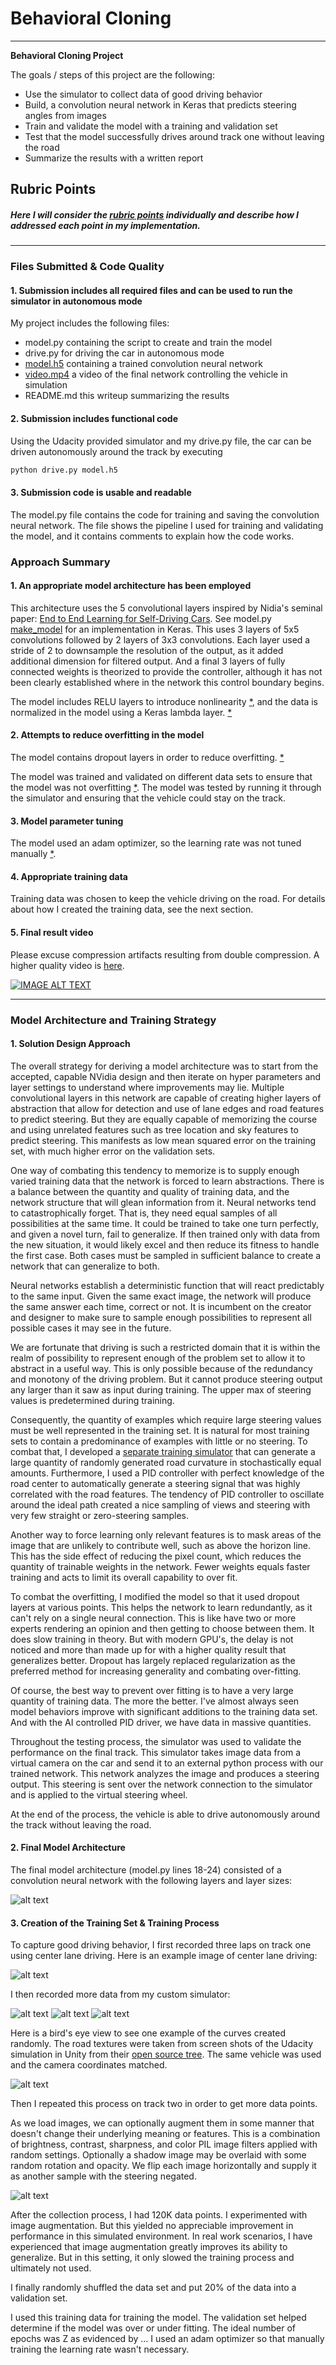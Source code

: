 # Behavioral Cloning 

---

**Behavioral Cloning Project**

The goals / steps of this project are the following:
* Use the simulator to collect data of good driving behavior
* Build, a convolution neural network in Keras that predicts steering angles from images
* Train and validate the model with a training and validation set
* Test that the model successfully drives around track one without leaving the road
* Summarize the results with a written report


[//]: # (Image References)

[image1]: ./examples/NetworkArch.PNG "Model Visualization"
[image2]: ./examples/driving_example.jpg "Grayscaling"
[image3]: ./examples/sim1.jpg "Recovery Image"
[image4]: ./examples/sim2.jpg "Recovery Image"
[image5]: ./examples/sim3.jpg "Recovery Image"
[image6]: ./examples/training_simulator.png "custom training sim"
[image7]: ./examples/ImageAugmentation.png "Image Aug"


## Rubric Points
##### Here I will consider the [rubric points](https://review.udacity.com/#!/rubrics/432/view) individually and describe how I addressed each point in my implementation.  

---
### Files Submitted & Code Quality

#### 1. Submission includes all required files and can be used to run the simulator in autonomous mode

My project includes the following files:
* model.py containing the script to create and train the model
* drive.py for driving the car in autonomous mode
* [model.h5](https://github.com/tawnkramer/CarND-Behavioral-Cloning-P3/blob/master/model.h5) containing a trained convolution neural network
* [video.mp4](https://github.com/tawnkramer/CarND-Behavioral-Cloning-P3/blob/master/video.mp4) a video of the final network controlling the vehicle in simulation 
* README.md this writeup summarizing the results

#### 2. Submission includes functional code
Using the Udacity provided simulator and my drive.py file, the car can be driven autonomously around the track by executing 
```sh
python drive.py model.h5
```

#### 3. Submission code is usable and readable

The model.py file contains the code for training and saving the convolution neural network. The file shows the pipeline I used for training and validating the model, and it contains comments to explain how the code works.

### Approach Summary

#### 1. An appropriate model architecture has been employed

This architecture uses the 5 convolutional layers inspired by Nidia's seminal paper: [End to End Learning for Self-Driving Cars](https://arxiv.org/abs/1604.07316). See model.py [make_model](https://github.com/tawnkramer/CarND-Behavioral-Cloning-P3/blob/master/model.py#L98) for an implementation in Keras. This uses 3 layers of 5x5 convolutions followed by 2 layers of 3x3 convolutions. Each layer used a stride of 2 to downsample the resolution of the output, as it added additional dimension for filtered output. And a final 3 layers of fully connected weights is theorized to provide the controller, although it has not been clearly established where in the network this control boundary begins.

The model includes RELU layers to introduce nonlinearity [*](https://github.com/tawnkramer/CarND-Behavioral-Cloning-P3/blob/master/model.py#L116), and the data is normalized in the model using a Keras lambda layer. [*](https://github.com/tawnkramer/CarND-Behavioral-Cloning-P3/blob/master/model.py#L113)

#### 2. Attempts to reduce overfitting in the model

The model contains dropout layers in order to reduce overfitting. [*](https://github.com/tawnkramer/CarND-Behavioral-Cloning-P3/blob/master/model.py#L128)

The model was trained and validated on different data sets to ensure that the model was not overfitting [*](https://github.com/tawnkramer/CarND-Behavioral-Cloning-P3/blob/master/model.py#L214). The model was tested by running it through the simulator and ensuring that the vehicle could stay on the track.

#### 3. Model parameter tuning

The model used an adam optimizer, so the learning rate was not tuned manually [*](https://github.com/tawnkramer/CarND-Behavioral-Cloning-P3/blob/master/model.py#L140).

#### 4. Appropriate training data

Training data was chosen to keep the vehicle driving on the road.
For details about how I created the training data, see the next section. 

#### 5. Final result video

Please excuse compression artifacts resulting from double compression. A higher quality video is [here](https://github.com/tawnkramer/CarND-Behavioral-Cloning-P3/blob/master/video.mp4).

[![IMAGE ALT TEXT](https://img.youtube.com/vi/ZubjnJGXoiM/0.jpg)](https://www.youtube.com/watch?v=ZubjnJGXoiM "An Artificial Neural Network drives a car trained copy human driving.")


---


### Model Architecture and Training Strategy

#### 1. Solution Design Approach

The overall strategy for deriving a model architecture was to start from the accepted, capable NVidia design and then iterate on hyper parameters and layer settings to understand where improvements may lie. Multiple convolutional layers in this network are capable of creating higher layers of abstraction that allow for detection and use of lane edges and road features to predict steering. But they are equally capable of memorizing the course and using unrelated features such as tree location and sky features to predict steering. This manifests as low mean squared error on the training set, with much higher error on the validation sets.

One way of combating this tendency to memorize is to supply enough varied training data that the network is forced to learn abstractions. There is a balance between the quantity and quality of training data, and the network structure that will glean information from it. Neural networks tend to catastrophically forget. That is, they need equal samples of all possibilities at the same time. It could be trained to take one turn perfectly, and given a novel turn, fail to generalize. If then trained only with data from the new situation, it would likely excel and then reduce its fitness to handle the first case. Both cases must be sampled in sufficient balance to create a network that can generalize to both.

Neural networks establish a deterministic function that will react predictably to the same input. Given the same exact image, the network will produce the same answer each time, correct or not. It is incumbent on the creator and designer to make sure to sample enough possibilities to represent all possible cases it may see in the future. 

We are fortunate that driving is such a restricted domain that it is within the realm of possibility to represent enough of the problem set to allow it to abstract in a useful way. This is only possible because of the redundancy and monotony of the driving problem. But it cannot produce steering output any larger than it saw as input during training. The upper max of steering values is predetermined during training.

Consequently, the quantity of examples which require large steering values must be well represented in the training set. It is natural for most training sets to contain a predominance of examples with little or no steering. To combat that, I developed a [separate training simulator](https://github.com/tawnkramer/sdsandbox) that can generate a large quantity of randomly generated road curvature in stochastically equal amounts. Furthermore, I used a PID controller with perfect knowledge of the road center to automatically generate a steering signal that was highly correlated with the road features. The tendency of PID controller to oscillate around the ideal path created a nice sampling of views and steering with very few straight or zero-steering samples.

Another way to force learning only relevant features is to mask areas of the image that are unlikely to contribute well, such as above the horizon line. This has the side effect of reducing the pixel count, which reduces the quantity of trainable weights in the network. Fewer weights equals faster training and acts to limit its overall capability to over fit.

To combat the overfitting, I modified the model so that it used dropout layers at various points. This helps the network to learn redundantly, as it can't rely on a single neural connection. This is like have two or more experts rendering an opinion and then getting to choose between them. It does slow training in theory. But with modern GPU's, the delay is not noticed and more than made up for with a higher quality result that generalizes better. Dropout has largely replaced regularization as the preferred method for increasing generality and combating over-fitting.

Of course, the best way to prevent over fitting is to have a very large quantity of training data. The more the better. I've almost always seen model behaviors improve with significant additions to the training data set. And with the AI controlled PID driver, we have data in massive quantities.

Throughout the testing process, the simulator was used to validate the performance on the final track. This simulator takes image data from a virtual camera on the car and send it to an external python process with our trained network. This network analyzes the image and produces a steering output. This steering is sent over the network connection to the simulator and is applied to the virtual steering wheel.

At the end of the process, the vehicle is able to drive autonomously around the track without leaving the road.

#### 2. Final Model Architecture

The final model architecture (model.py lines 18-24) consisted of a convolution neural network with the following layers and layer sizes:

![alt text][image1]

#### 3. Creation of the Training Set & Training Process

To capture good driving behavior, I first recorded three laps on track one using center lane driving. Here is an example image of center lane driving:

![alt text][image2]

I then recorded more data from my custom simulator:

![alt text][image3]
![alt text][image4]
![alt text][image5]

Here is a bird's eye view to see one example of the curves created randomly. The road textures were taken from screen shots of the Udacity simulation in Unity from their [open source tree](https://github.com/udacity/self-driving-car-sim). The same vehicle was used and the camera coordinates matched.

![alt text][image6]

Then I repeated this process on track two in order to get more data points.

As we load images, we can optionally augment them in some manner that doesn't change their underlying meaning or features. This is a combination of brightness, contrast, sharpness, and color PIL image filters applied with random settings. Optionally a shadow image may be overlaid with some random rotation and opacity. We flip each image horizontally and supply it as another sample with the steering negated.

![alt text][image7]

After the collection process, I had 120K data points. I experimented with image augmentation. But this yielded no appreciable improvement in performance in this simulated environment. In real work scenarios, I have experienced that image augmentation greatly improves its ability to generalize. But in this setting, it only slowed the training process and ultimately not used.

I finally randomly shuffled the data set and put 20% of the data into a validation set. 

I used this training data for training the model. The validation set helped determine if the model was over or under fitting. The ideal number of epochs was Z as evidenced by ... I used an adam optimizer so that manually training the learning rate wasn't necessary.
